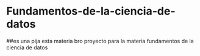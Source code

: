 # Fundamentos-de-la-ciencia-de-datos
##es una pija esta materia bro
proyecto para la materia fundamentos de la ciencia de datos
